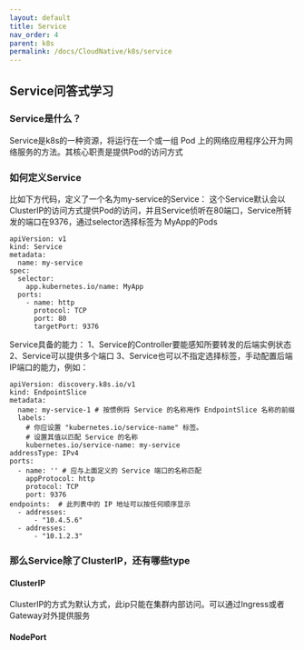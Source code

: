 ```yaml
---
layout: default
title: Service
nav_order: 4
parent: k8s
permalink: /docs/CloudNative/k8s/service
---
```

## Service问答式学习
### Service是什么？
Service是k8s的一种资源，将运行在一个或一组 Pod 上的网络应用程序公开为网络服务的方法。其核心职责是提供Pod的访问方式

### 如何定义Service
比如下方代码，定义了一个名为my-service的Service：
    这个Service默认会以ClusterIP的访问方式提供Pod的访问，并且Service侦听在80端口，Service所转发的端口在9376，通过selector选择标签为
    MyApp的Pods
~~~
apiVersion: v1
kind: Service
metadata:
  name: my-service
spec:
  selector:
    app.kubernetes.io/name: MyApp
  ports:
    - name: http
      protocol: TCP
      port: 80
      targetPort: 9376
~~~
Service具备的能力：
1、Service的Controller要能感知所要转发的后端实例状态
2、Service可以提供多个端口
3、Service也可以不指定选择标签，手动配置后端IP端口的能力，例如：
~~~
apiVersion: discovery.k8s.io/v1
kind: EndpointSlice
metadata:
  name: my-service-1 # 按惯例将 Service 的名称用作 EndpointSlice 名称的前缀
  labels:
    # 你应设置 "kubernetes.io/service-name" 标签。
    # 设置其值以匹配 Service 的名称
    kubernetes.io/service-name: my-service
addressType: IPv4
ports:
  - name: '' # 应与上面定义的 Service 端口的名称匹配
    appProtocol: http
    protocol: TCP
    port: 9376
endpoints:  # 此列表中的 IP 地址可以按任何顺序显示
  - addresses:
      - "10.4.5.6"
  - addresses:
      - "10.1.2.3"
~~~
### 那么Service除了ClusterIP，还有哪些type
#### ClusterIP
ClusterIP的方式为默认方式，此ip只能在集群内部访问。可以通过Ingress或者Gateway对外提供服务
#### NodePort
